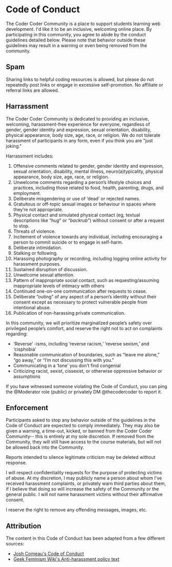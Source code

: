 # Code of Conduct

The Coder Coder Community is a place to support students learning web development. I'd like it to be an inclusive, welcoming online place. By participating in this community, you agree to abide by the conduct guidelines detailed below. Please note that behavior outside these guidelines may result in a warning or even being removed from the community.

## Spam

Sharing links to helpful coding resources is allowed, but please do not repeatedly post links or engage in excessive self-promotion. No affiliate or referral links are allowed.

## Harrassment

The Coder Coder Community is dedicated to providing an inclusive, welcoming, harassment-free experience for everyone, regardless of gender, gender identity and expression, sexual orientation, disability, physical appearance, body size, age, race, or religion. We do not tolerate harassment of participants in any form, even if you think you are "just joking."

Harrassment includes:

1. Offensive comments related to gender, gender identity and expression, sexual orientation, disability, mental illness, neuro(a)typicality, physical appearance, body size, age, race, or religion.
2. Unwelcome comments regarding a person’s lifestyle choices and practices, including those related to food, health, parenting, drugs, and employment.
3. Deliberate misgendering or use of ‘dead’ or rejected names.
4. Gratuitous or off-topic sexual images or behaviour in spaces where they’re not appropriate.
5. Physical contact and simulated physical contact (eg, textual descriptions like “_hug_” or “_backrub_”) without consent or after a request to stop.
6. Threats of violence.
7. Incitement of violence towards any individual, including encouraging a person to commit suicide or to engage in self-harm.
8. Deliberate intimidation.
9. Stalking or following.
10. Harassing photography or recording, including logging online activity for harassment purposes.
11. Sustained disruption of discussion.
12. Unwelcome sexual attention.
13. Pattern of inappropriate social contact, such as requesting/assuming inappropriate levels of intimacy with others
14. Continued one-on-one communication after requests to cease.
15. Deliberate “outing” of any aspect of a person’s identity without their consent except as necessary to protect vulnerable people from intentional abuse.
16. Publication of non-harassing private communication.

In this community, we will prioritize marginalized people’s safety over privileged people’s comfort, and reserve the right not to act on complaints regarding:

- ‘Reverse’ -isms, including ‘reverse racism,’ ‘reverse sexism,’ and ‘cisphobia’
- Reasonable communication of boundaries, such as “leave me alone,” “go away,” or “I’m not discussing this with you.”
- Communicating in a ‘tone’ you don’t find congenial
- Criticizing racist, sexist, cissexist, or otherwise oppressive behavior or assumptions

If you have witnessed someone violating the Code of Conduct, you can ping the @Moderator role (public) or privately DM @thecodercoder to report it.

## Enforcement

Participants asked to stop any behavior outside of the guidelines in the Code of Conduct are expected to comply immediately. They may also be given a warning, a time-out, kicked, or banned from the Coder Coder Community-- this is entirely at my sole discretion. If removed from the Community, they will still have access to the course materials, but will not be allowed back into the Community.

Reports intended to silence legitimate criticism may be deleted without response.

I will respect confidentiality requests for the purpose of protecting victims of abuse. At my discretion, I may publicly name a person about whom I've received harassment complaints, or privately warn third parties about them, if I believe that doing so will increase the safety of the Community or the general public. I will not name harassment victims without their affirmative consent.

I reserve the right to remove any offending messages, images, etc.

## Attribution

The content in this Code of Conduct has been adapted from a few different sources:

- [Josh Comeau's Code of Conduct](https://courses.joshwcomeau.com/code-of-conduct)
- [Geek Feminism Wiki's Anti-harassment policy text](https://geekfeminism.fandom.com/wiki/Community_anti-harassment/Policy)
